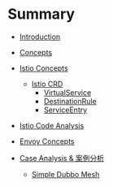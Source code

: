 # Summary

* [Introduction](README.md)

* [Concepts]()

* [Istio Concepts]()
    * [Istio CRD](istio-concepts/crd/ReadFirst.md)
        * [VirtualService](istio-concepts/crd/VirtualService.md)
        * [DestinationRule](istio-concepts/crd/DestinationRule.md)
        * [ServiceEntry](istio-concepts/crd/ServiceEntry.md)

* [Istio Code Analysis]()

* [Envoy Concepts]()

* [Case Analysis & 案例分析]()
    * [Simple Dubbo Mesh](case-analysis/simple-Dubbo-Mesh.md)



